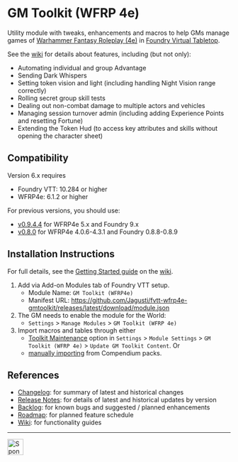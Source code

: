 # GM Toolkit (WFRP 4e)

Utility module with tweaks, enhancements and macros to help GMs manage games of [Warhammer Fantasy Roleplay (4e)](https://github.com/moo-man/WFRP4e-FoundryVTT) in [Foundry Virtual Tabletop](https://foundryvtt.com/). 

See the [wiki](../../wiki) for details about features, including (but not only): 
* Automating individual and group Advantage
* Sending Dark Whispers
* Setting token vision and light (including handling Night Vision range correctly)
* Rolling secret group skill tests 
* Dealing out non-combat damage to multiple actors and vehicles
* Managing session turnover admin (including adding Experience Points and resetting Fortune)
* Extending the Token Hud (to access key attributes and skills without opening the character sheet)

## Compatibility

Version 6.x requires
- Foundry VTT: 10.284 or higher 
- WFRP4e: 6.1.2 or higher

For previous versions, you should use:

- [v0.9.4.4](https://github.com/Jagusti/fvtt-wfrp4e-gmtoolkit/releases/tag/v0.9.4.4) for  WFRP4e 5.x and Foundry 9.x
- [v0.8.0](https://github.com/Jagusti/fvtt-wfrp4e-gmtoolkit/releases/tag/v0.8.0) for WFRP4e 4.0.6-4.3.1 and Foundry 0.8.8-0.8.9

## Installation Instructions
For full details, see the [Getting Started guide](../../wiki/getting-started) on the [wiki](../../wiki). 

1. Add via Add-on Modules tab of Foundry VTT setup.
   - Module Name: `GM Toolkit (WFRP4e)`
   - Manifest URL: https://github.com/Jagusti/fvtt-wfrp4e-gmtoolkit/releases/latest/download/module.json
2. The GM needs to enable the module for the World:
   - `Settings` > `Manage Modules` > `GM Toolkit (WFRP 4e)`
5. Import macros and tables through either
   - [Toolkit Maintenance](../../wiki/toolkit-maintenance) option in `Settings` > `Module Settings` > `GM Toolkit (WFRP 4e)` > `Update GM Toolkit Content`.  Or
   - [manually importing](../../wiki/getting-started) from Compendium packs.

## References

* [Changelog](/CHANGELOG.md): for summary of latest and historical changes
* [Release Notes](../../releases): for details of latest and historical updates by version
* [Backlog](../../issues): for known bugs and suggested / planned enhancements
* [Roadmap](../../milestones): for planned feature schedule
* [Wiki](../../wiki): for functionality guides

---
<a href='https://ko-fi.com/jagusti' target='_blank'><img height='36' style='border:0px;height:36px;' src='https://uploads-ssl.webflow.com/5c14e387dab576fe667689cf/5cbed8a433a3f45a772abaf5_SupportMe_blue-p-500.png' border='0' alt='Sponsor my WFRP / Foundry addiction at ko-fi.com' />
